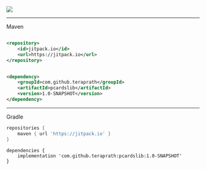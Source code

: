 [![](https://jitpack.io/v/teraprath/corelib.svg)](https://jitpack.io/#teraprath/pcardslib)

****

Maven

````xml

<repository>
    <id>jitpack.io</id>
    <url>https://jitpack.io</url>
</repository>
````

````xml

<dependency>
    <groupId>com.github.teraprath</groupId>
    <artifactId>pcardslib</artifactId>
    <version>1.0-SNAPSHOT</version>
</dependency>
````

****

Gradle

````groovy
repositories {
    maven { url 'https://jitpack.io' }
}
````
````
dependencies {
    implementation 'com.github.teraprath:pcardslib:1.0-SNAPSHOT'
}
````
